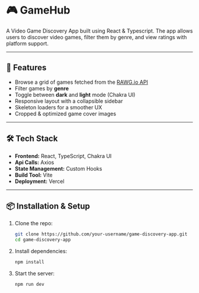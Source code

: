 # 🎮 GameHub

A Video Game Discovery App built using React & Typescript.
The app allows users to discover video games, filter them by genre, and view ratings with platform support.  

---

## 🚀 Features
- Browse a grid of games fetched from the [RAWG.io API](https://rawg.io/apidocs)  
- Filter games by **genre**  
- Toggle between **dark** and **light** mode (Chakra UI)  
- Responsive layout with a collapsible sidebar  
- Skeleton loaders for a smoother UX  
- Cropped & optimized game cover images  

---

## 🛠️ Tech Stack
- **Frontend:** React, TypeScript, Chakra UI
- **Api Calls:** Axios 
- **State Management:** Custom Hooks
- **Build Tool:** Vite 
- **Deployment:** Vercel

---

## 📦 Installation & Setup

1. Clone the repo:
   ```bash
   git clone https://github.com/your-username/game-discovery-app.git
   cd game-discovery-app
    ```
2. Install dependencies:
    ```bash
    npm install
    ```
3. Start the server:
   ```bash
   npm run dev
   ```
